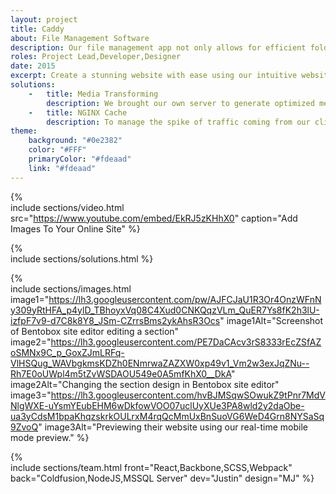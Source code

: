 ```yaml
---
layout: project
title: Caddy
about: File Management Software
description: Our file management app not only allows for efficient folder management, but also integrates all user media files into one centralized location, making it easier to reuse across multiple apps. We took it a step further by developing a custom media file delivery service that generates images based on their responsive breakpoints in real-time, ensuring optimal performance with caching.
roles: Project Lead,Developer,Designer
date: 2015
excerpt: Create a stunning website with ease using our intuitive website builder that guarantees top-notch performance and SEO optimization.
solutions:
    -   title: Media Transforming
        description: We brought our own server to generate optimized media by developing a URL structure that determines the best image based on the aspect ratio, as well as supporting new formats like WebP and AVIF for optimal performance. Our server, powered by NodeJS, securely delivers images, videos, and other document formats.
    -   title: NGINX Cache
        description: To manage the spike of traffic coming from our clients accessing the file server through the site editor and store manager, we implemented NGINX as a proxy server to cache the images. This helped to optimize the server response time, reduce server load and improve the overall performance of the file server.
theme:
    background: "#0e2382"
    color: "#FFF"
    primaryColor: "#fdeaad"
    link: "#fdeaad"
---
```


{%  
    include sections/video.html
        src="https://www.youtube.com/embed/EkRJ5zKHhX0"
        caption="Add Images To Your Online Site"
%}

{%  
    include sections/solutions.html
%}

{%  
    include sections/images.html
        image1="https://lh3.googleusercontent.com/pw/AJFCJaU1R3Or4OnzWFnNy309yRtHFA_p4ylD_TBhoyxVq08C4Xud0CNKQqzVLm_QuER7Ys8fK2h3lU-izfpF7v9-d7C8k8Y8_JSm-CZrrsBms2ykAhsR3Ocs"
        image1Alt="Screenshot of Bentobox site editor editing a section"
        image2="https://lh3.googleusercontent.com/PE7DaCAcv3rS8333rEcZSfAZoSMNx9C_p_GoxZJmLRFq-VlHSQug_WAVbgkmsKDZh0ENmrwaZAZXW0xp49v1_Vm2w3exJqZNu--Rh7E0oUWpl4m5tZvWSDAOU549e0A5mfKhX0__DkA"
        image2Alt="Changing the section design in Bentobox site editor"
        image3="https://lh3.googleusercontent.com/hvBJMSqwSOwukZ9tPnr7MdVNlgWXE-uYsmYEubEHM6wDkfowVOO07uclUyXUe3PA8wld2y2daObe-ua3yCdsM1bpaKhqzskrkOULrxM4rqQcMmUxBnSuoVG6WeD4Grn8NYSaSq9ZvoQ"
        image3Alt="Previewing their website using our real-time mobile mode preview."
%}

{%  
    include sections/team.html
        front="React,Backbone,SCSS,Webpack"
        back="Coldfusion,NodeJS,MSSQL Server"
        dev="Justin"
        design="MJ"
%}